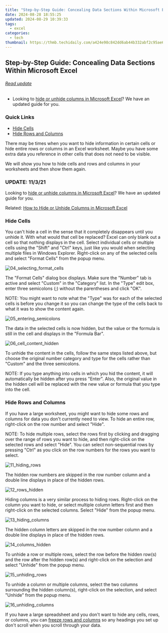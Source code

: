 ```yaml
---
title: "Step-by-Step Guide: Concealing Data Sections Within Microsoft Excel"
date: 2024-08-28 18:55:25
updated: 2024-08-29 10:39:33
tags:
  - excel
categories:
  - tech
thumbnail: https://thmb.techidaily.com/a424e98c842dd6ab44b332abf2c95ae69e65b8cafff9619047a6f9ab11db8bbc.jpg
---
```


## Step-by-Step Guide: Concealing Data Sections Within Microsoft Excel

###### [Read update](https://location-social.techidaily.com/in-2024-how-to-change-gps-location-on-oppo-reno-11f-5g-easily-and-safely-drfone-by-drfone-virtual-android/) 

* Looking to [hide or unhide columns in Microsoft Excel](https://some-knowledge.techidaily.com/updated-how-to-gently-lower-volume-without-distortion/)? We have an updated guide for you.

### Quick Links

* [Hide Cells](https://extra-tips.techidaily.com/from-standard-to-personalized-installing-unique-ringtones-and-sounds-on-android/)
* [Hide Rows and Columns](https://fox-hovers.techidaily.com/the-complete-user-manual-to-facetunes-photo-fixes-for-2024/)

 There may be times when you want to hide information in certain cells or hide entire rows or columns in an Excel worksheet. Maybe you have some extra data you reference in other cells that does not need to be visible.

 We will show you how to hide cells and rows and columns in your worksheets and then show them again.

###  UPDATE: 11/3/21

 Looking to [hide or unhide columns in Microsoft Excel](https://some-knowledge.techidaily.com/updated-how-to-gently-lower-volume-without-distortion/)? We have an updated guide for you.

Related: [How to Hide or Unhide Columns in Microsoft Excel](https://some-knowledge.techidaily.com/updated-how-to-gently-lower-volume-without-distortion/) 

###  Hide Cells

 You can't hide a cell in the sense that it completely disappears until you unhide it. With what would that cell be replaced? Excel can only blank out a cell so that nothing displays in the cell. Select individual cells or multiple cells using the "Shift" and "Ctrl" keys, just like you would when selecting multiple files in Windows Explorer. Right-click on any of the selected cells and select "Format Cells" from the popup menu.

![04_selecting_format_cells](https://static1.howtogeekimages.com/wordpress/wp-content/uploads/2015/05/04_selecting_format_cells.png) 

 The "Format Cells" dialog box displays. Make sure the "Number" tab is active and select "Custom" in the "Category" list. In the "Type" edit box, enter three semicolons (;) without the parentheses and click "OK".

 NOTE: You might want to note what the "Type" was for each of the selected cells is before you change it so you can change the type of the cells back to what it was to show the content again.

![05_entering_semicolons](https://static1.howtogeekimages.com/wordpress/wp-content/uploads/2015/05/05_entering_semicolons.png) 

 The data in the selected cells is now hidden, but the value or the formula is still in the cell and displays in the "Formula Bar".

![06_cell_content_hidden](https://static1.howtogeekimages.com/wordpress/wp-content/uploads/2015/05/06_cell_content_hidden.png) 

 To unhide the content in the cells, follow the same steps listed above, but choose the original number category and type for the cells rather than "Custom" and the three semicolons.

 NOTE: If you type anything into cells in which you hid the content, it will automatically be hidden after you press "Enter". Also, the original value in the hidden cell will be replaced with the new value or formula that you type into the cell.

###  Hide Rows and Columns

 If you have a large worksheet, you might want to hide some rows and columns for data you don't currently need to view. To hide an entire row, right-click on the row number and select "Hide".

 NOTE: To hide multiple rows, select the rows first by clicking and dragging over the range of rows you want to hide, and then right-click on the selected rows and select "Hide". You can select non-sequential rows by pressing "Ctrl" as you click on the row numbers for the rows you want to select.

![11_hiding_rows](https://static1.howtogeekimages.com/wordpress/wp-content/uploads/2015/05/11_hiding_rows.png) 

 The hidden row numbers are skipped in the row number column and a double line displays in place of the hidden rows.

![12_rows_hidden](https://static1.howtogeekimages.com/wordpress/wp-content/uploads/2015/05/12_rows_hidden.png) 

 Hiding columns is a very similar process to hiding rows. Right-click on the column you want to hide, or select multiple column letters first and then right-click on the selected columns. Select "Hide" from the popup menu.

![13_hiding_columns](https://static1.howtogeekimages.com/wordpress/wp-content/uploads/2015/05/13_hiding_columns.png) 

 The hidden column letters are skipped in the row number column and a double line displays in place of the hidden rows.

![14_columns_hidden](https://static1.howtogeekimages.com/wordpress/wp-content/uploads/2015/05/14_columns_hidden.png) 

 To unhide a row or multiple rows, select the row before the hidden row(s) and the row after the hidden row(s) and right-click on the selection and select "Unhide" from the popup menu.

![15_unhiding_rows](https://static1.howtogeekimages.com/wordpress/wp-content/uploads/2015/05/15_unhiding_rows.png) 

 To unhide a column or multiple columns, select the two columns surrounding the hidden column(s), right-click on the selection, and select "Unhide" from the popup menu.

![16_unhiding_columns](https://static1.howtogeekimages.com/wordpress/wp-content/uploads/2015/05/16_unhiding_columns.png) 

 If you have a large spreadsheet and you don't want to hide any cells, rows, or columns, you can [freeze rows and columns](https://some-guidance.techidaily.com/updated-the-artisan-editor-refining-video-transitions-with-inshot/) so any headings you set up don't scroll when you scroll through your data.

<ins class="adsbygoogle"
     style="display:block"
     data-ad-format="autorelaxed"
     data-ad-client="ca-pub-7571918770474297"
     data-ad-slot="1223367746"></ins>



<ins class="adsbygoogle"
     style="display:block"
     data-ad-client="ca-pub-7571918770474297"
     data-ad-slot="8358498916"
     data-ad-format="auto"
     data-full-width-responsive="true"></ins>
